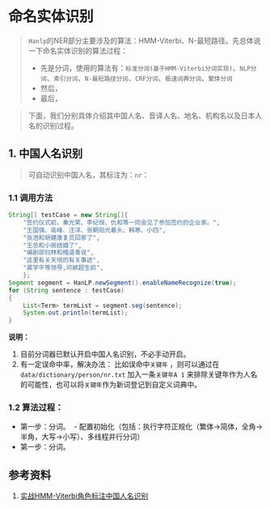 # 命名实体识别
> `Hanlp`的NER部分主要涉及的算法：HMM-Viterbi、N-最短路径。先总体说一下命名实体识别的算法过程：
>- 先是分词，使用的算法有：`标准分词(基于HMM-Viterbi分词实现)`、`NLP分词`、`索引分词`、`N-最短路径分词`、`CRF分词`、`极速词典分词`、`繁体分词`
>- 然后，
>- 最后，

>下面，我们分别具体介绍其中国人名、音译人名、地名、机构名以及日本人名的识别过程。

## 1. 中国人名识别
> 可自动识别中国人名，其标注为：`nr`：

### 1.1 调用方法
```java
String[] testCase = new String[]{
    "签约仪式前，秦光荣、李纪恒、仇和等一同会见了参加签约的企业家。",
    "王国强、高峰、汪洋、张朝阳光着头、韩寒、小四",
    "张浩和胡健康复员回家了",
    "王总和小丽结婚了",
    "编剧邵钧林和稽道青说",
    "这里有关天培的有关事迹",
    "龚学平等领导,邓颖超生前",
    };
Segment segment = HanLP.newSegment().enableNameRecognize(true);
for (String sentence : testCase)
{
    List<Term> termList = segment.seg(sentence);
    System.out.println(termList);
}   
```
**说明：**
1. 目前分词器已默认开启中国人名识别，不必手动开启。
2. 有一定误命中率，解决办法： 比如误命中`关键年` ，则可以通过在 ```data/dictionary/person/nr.txt``` 加入一条`关键年A 1` 来排除关键年作为人名的可能性，也可以将`关键年`作为新词登记到自定义词典中。

### 1.2 算法过程：
- 第一步：分词。
  - 配置初始化（包括：执行字符正规化（繁体->简体，全角->半角，大写->小写）、多线程并行分词）
  
- 第一步：分词。

## 参考资料
1. [实战HMM-Viterbi角色标注中国人名识别](http://www.hankcs.com/nlp/chinese-name-recognition-in-actual-hmm-viterbi-role-labeling.html)

